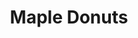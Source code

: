 ---
title: Maple Donuts
lng: -76.6561157
lat: 39.9815418
color: '#31225D'
type: Breakfast
address: 3455 E Market St, York, PA 17402
rating: 4.5
tags:
  - donuts
  - bakery
  - fritters
---